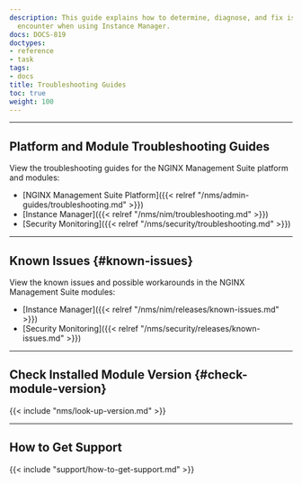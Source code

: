 ```yaml
---
description: This guide explains how to determine, diagnose, and fix issues you might
  encounter when using Instance Manager.
docs: DOCS-819
doctypes:
- reference
- task
tags:
- docs
title: Troubleshooting Guides
toc: true
weight: 100
---
```


---

## Platform and Module Troubleshooting Guides

View the troubleshooting guides for the NGINX Management Suite platform and modules:

- [NGINX Management Suite Platform]({{< relref "/nms/admin-guides/troubleshooting.md" >}})
- [Instance Manager]({{< relref "/nms/nim/troubleshooting.md" >}})
- [Security Monitoring]({{< relref "/nms/security/troubleshooting.md" >}})

---

## Known Issues {#known-issues}

View the known issues and possible workarounds in the NGINX Management Suite modules:

- [Instance Manager]({{< relref "/nms/nim/releases/known-issues.md" >}})
- [Security Monitoring]({{< relref "/nms/security/releases/known-issues.md" >}})

---

## Check Installed Module Version {#check-module-version}

{{< include "nms/look-up-version.md" >}}

---

## How to Get Support

{{< include "support/how-to-get-support.md" >}}
